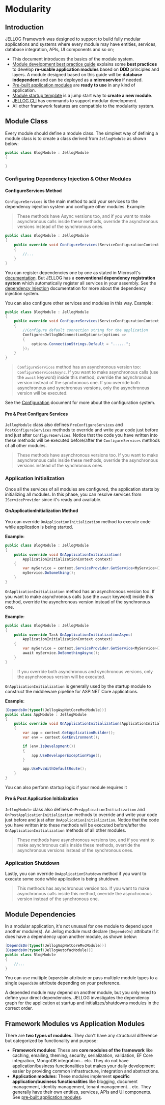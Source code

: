 # Modularity

## Introduction

JELLOG Framework was designed to support to build fully modular applications and systems where every module may have entities, services, database integration, APIs, UI components and so on;

* This document introduces the basics of the module system.
* [Module development best practice guide](Best-Practices/Index.md) explains some **best practices** to develop **re-usable application modules** based on **DDD** principles and layers. A module designed based on this guide will be **database independent** and can be deployed as a **microservice** if needed.
* [Pre-built application modules](Modules/Index.md) are **ready to use** in any kind of application.
* [Module startup template](Startup-Templates/Module.md) is a jump start way to **create a new module**.
* [JELLOG CLI](CLI.md) has commands to support modular development.
* All other framework features are compatible to the modularity system.

## Module Class

Every module should define a module class. The simplest way of defining a module class is to create a class derived from ``JellogModule`` as shown below:

````C#
public class BlogModule : JellogModule
{
            
}

````

### Configuring Dependency Injection & Other Modules

#### ConfigureServices Method

``ConfigureServices`` is the main method to add your services to the dependency injection system and configure other modules. Example:

> These methods have Async versions too, and if you want to make asynchronous calls inside these methods, override the asynchronous versions instead of the synchronous ones.

````C#
public class BlogModule : JellogModule
{
    public override void ConfigureServices(ServiceConfigurationContext context)
    {
        //...
    }
}
````

You can register dependencies one by one as stated in Microsoft's [documentation](https://docs.microsoft.com/en-us/aspnet/core/fundamentals/dependency-injection). But JELLOG has a **conventional dependency registration system** which automatically register all services in your assembly. See the [dependency Injection](Dependency-Injection.md) documentation for more about the dependency injection system.

You can also configure other services and modules in this way. Example:

````C#
public class BlogModule : JellogModule
{
    public override void ConfigureServices(ServiceConfigurationContext context)
    {
        //Configure default connection string for the application
        Configure<JellogDbConnectionOptions>(options =>
        {
            options.ConnectionStrings.Default = "......";
        });
    }
}
````

> `ConfigureServices` method has an asynchronous version too: `ConfigureServicesAsync`. If you want to make asynchronous calls (use the `await` keyword) inside this method, override the asynchronous version instead of the synchronous one. If you override both asynchronous and synchronous versions, only the asynchronous version will be executed.

See the [Configuration](Configuration.md) document for more about the configuration system.

#### Pre & Post Configure Services

``JellogModule`` class also defines ``PreConfigureServices`` and ``PostConfigureServices`` methods to override and write your code just before and just after ``ConfigureServices``. Notice that the code you have written into these methods will be executed before/after the ``ConfigureServices`` methods of all other modules.

> These methods have asynchronous versions too. If you want to make asynchronous calls inside these methods, override the asynchronous versions instead of the synchronous ones.

### Application Initialization

Once all the services of all modules are configured, the application starts by initializing all modules. In this phase, you can resolve services from ``IServiceProvider`` since it's ready and available.

#### OnApplicationInitialization Method

You can override ``OnApplicationInitialization`` method to execute code while application is being started.

**Example:**

````C#
public class BlogModule : JellogModule
{
    public override void OnApplicationInitialization(
        ApplicationInitializationContext context)
    {
        var myService = context.ServiceProvider.GetService<MyService>();
        myService.DoSomething();
    }
}
````

`OnApplicationInitialization` method has an asynchronous version too. If you want to make asynchronous calls (use the `await` keyword) inside this method, override the asynchronous version instead of the synchronous one.

**Example:**

````csharp
public class BlogModule : JellogModule
{
    public override Task OnApplicationInitializationAsync(
        ApplicationInitializationContext context)
    {
        var myService = context.ServiceProvider.GetService<MyService>();
        await myService.DoSomethingAsync();
    }
}
````

> If you override both asynchronous and synchronous versions, only the asynchronous version will be executed.

``OnApplicationInitialization`` is generally used by the startup module to construct the middleware pipeline for ASP.NET Core applications.

**Example:**

````C#
[DependsOn(typeof(JellogAspNetCoreMvcModule))]
public class AppModule : JellogModule
{
    public override void OnApplicationInitialization(ApplicationInitializationContext context)
    {
        var app = context.GetApplicationBuilder();
        var env = context.GetEnvironment();

        if (env.IsDevelopment())
        {
            app.UseDeveloperExceptionPage();
        }

        app.UseMvcWithDefaultRoute();
    }
}
````

You can also perform startup logic if your module requires it

#### Pre & Post Application Initialization

``JellogModule`` class also defines ``OnPreApplicationInitialization`` and ``OnPostApplicationInitialization`` methods to override and write your code just before and just after ``OnApplicationInitialization``. Notice that the code you have written into these methods will be executed before/after the ``OnApplicationInitialization`` methods of all other modules.

> These methods have asynchronous versions too, and if you want to make asynchronous calls inside these methods, override the asynchronous versions instead of the synchronous ones.

### Application Shutdown

Lastly, you can override ``OnApplicationShutdown`` method if you want to execute some code while application is being shutdown.

> This methods has asynchronous version too. If you want to make asynchronous calls inside this method, override the asynchronous version instead of the synchronous one.

## Module Dependencies

In a modular application, it's not unusual for one module to depend upon another module(s). An Jellog module must declare ``[DependsOn]`` attribute if it does have a dependency upon another module, as shown below:

````C#
[DependsOn(typeof(JellogAspNetCoreMvcModule))]
[DependsOn(typeof(JellogAutofacModule))]
public class BlogModule
{
    //...
}
````

You can use multiple ``DependsOn`` attribute or pass multiple module types to a single ``DependsOn`` attribute depending on your preference.

A depended module may depend on another module, but you only need to define your direct dependencies. JELLOG investigates the dependency graph for the application at startup and initializes/shutdowns modules in the correct order.

## Framework Modules vs Application Modules

There are **two types of modules.** They don't have any structural difference but categorized by functionality and purpose:

- **Framework modules**: These are **core modules of the framework** like caching, emailing, theming, security, serialization, validation, EF Core integration, MongoDB integration... etc. They do not have application/business functionalities but makes your daily development easier by providing common infrastructure, integration and abstractions.
- **Application modules**: These modules implement **specific application/business functionalities** like blogging, document management, identity management, tenant management... etc. They generally have their own entities, services, APIs and UI components. See [pre-built application modules](Modules/Index.md).
